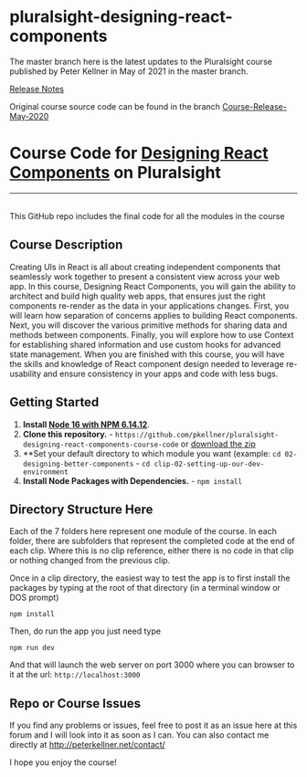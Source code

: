 # pluralsight-designing-react-components
The master branch here is the latest updates to the Pluralsight course published by Peter Kellner in May of 2021 in the master branch.

[Release Notes](https://github.com/pkellner/pluralsight-designing-react-components-course-code/blob/Course-Update-May-2021/ReleaseNotesMay2021.md)

Original course source code can be found in the branch [Course-Release-May-2020](https://github.com/pkellner/pluralsight-designing-react-components-course-code/tree/Course-Release-May-2020)

# Course Code for [Designing React Components](https://app.pluralsight.com/library/courses/react-components-designing) on Pluralsight

<hr/>

<br/>
This GitHub repo includes the final code for all the modules in the course 

## Course Description

Creating UIs in React is all about creating independent components that seamlessly work together to present a consistent view across your web app. In this course, Designing React Components, you will gain the ability to architect and build high quality web apps, that ensures just the right components re-render as the data in your applications changes. First, you will learn how separation of concerns applies to building React components. Next, you will discover the various primitive methods for sharing data and methods between components. Finally, you will explore how to use Context for establishing shared information and use custom hooks for advanced state management. When you are finished with this course, you will have the skills and knowledge of React component design needed to leverage re-usability and ensure consistency in your apps and code with less bugs.

## Getting Started
1. **Install [Node 16 with NPM 6.14.12](https://nodejs.org)**.
2. **Clone this repository.** - `https://github.com/pkellner/pluralsight-designing-react-components-course-code` or [download the zip](https://github.com/pkellner/pluralsight-designing-react-components-course-code/archive/master.zip)
3. **Set your default directory to which module you want (example: `cd 02-designing-better-components` - `cd clip-02-setting-up-our-dev-environment`
4. **Install Node Packages with Dependencies.** - `npm install`


## Directory Structure Here

Each of the 7 folders here represent one module of the course.  In each folder, there are subfolders that represent the completed code at the end of each clip. Where this is no clip reference, either there is no code in that clip or nothing changed from the previous clip.

Once in a clip directory, the easiest way to test the app is to first install the packages by typing at the root of that directory (in a terminal window or DOS prompt)

`npm install`

Then, do run the app you just need type

`npm run dev`

And that will launch the web server on port 3000 where you can browser to it at the url: `http://localhost:3000`

## Repo or Course Issues

If you find any problems or issues, feel free to post it as an issue here at this forum and I will look into it as soon as I can. You can also contact me directly at http://peterkellner.net/contact/

I hope you enjoy the course!











